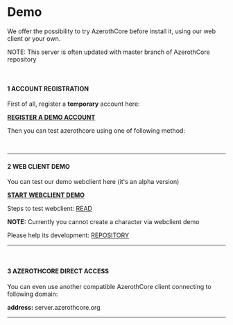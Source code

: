 # Demo

We offer the possibility to try AzerothCore before install it, using our web client or your own. 

NOTE: This server is often updated with master branch of AzerothCore repository

<br>

#### 1 ACCOUNT REGISTRATION

First of all, register a **temporary** account here:

**[REGISTER A DEMO ACCOUNT](http://server.azerothcore.org/demo/)**

Then you can test azerothcore using one of following method: 

<br>

---

#### 2 WEB CLIENT DEMO

You can test our demo webclient here (it's an alpha version)

**[START WEBCLIENT DEMO](http://webclient.azerothcore.org/)**

Steps to test webclient: [READ](http://azerothcore.altervista.org/forum/viewtopic.php?f=6&t=275)


**NOTE:** Currently you cannot create a character via webclient demo

Please help its development: [REPOSITORY](https://github.com/azerothcore/democlient-app)

---

<br>

#### 3 AZEROTHCORE DIRECT ACCESS

You can even use another compatible AzerothCore client connecting to following domain:

**address:** server.azerothcore.org


---

<br>
